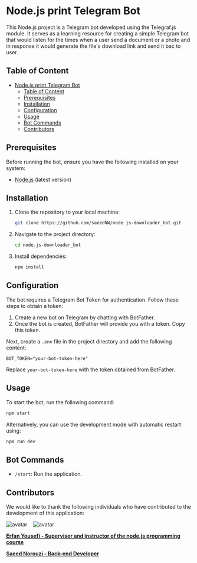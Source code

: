 # Node.js print Telegram Bot

This Node.js project is a Telegram bot developed using the Telegraf.js module.
It serves as a learning resource for creating a simple Telegram bot that would
listen for the times when a user send a document or a photo and in response it
would generate the file's download link and send it bac to user.

## Table of Content

- [Node.js print Telegram Bot](#nodejs-print-telegram-bot)
  - [Table of Content](#table-of-content)
  - [Prerequisites](#prerequisites)
  - [Installation](#installation)
  - [Configuration](#configuration)
  - [Usage](#usage)
  - [Bot Commands](#bot-commands)
  - [Contributors](#contributors)

## Prerequisites

Before running the bot, ensure you have the following installed on your system:

- [Node.js](https://nodejs.org/) (latest version)

## Installation

1. Clone the repository to your local machine:

   ```bash
   git clone https://github.com/saeedNW/node.js-downloader_bot.git
   ```

2. Navigate to the project directory:

   ```bash
   cd node.js-downloader_bot
   ```

3. Install dependencies:

   ```bash
   npm install
   ```

## Configuration

The bot requires a Telegram Bot Token for authentication. Follow these steps to obtain a token:

1. Create a new bot on Telegram by chatting with BotFather.
2. Once the bot is created, BotFather will provide you with a token. Copy this token.

Next, create a `.env` file in the project directory and add the following content:

```plaintext
BOT_TOKEN="your-bot-token-here"
```

Replace `your-bot-token-here` with the token obtained from BotFather.

## Usage

To start the bot, run the following command:

```bash
npm start
```

Alternatively, you can use the development mode with automatic restart using:

```bash
npm run dev
```

## Bot Commands

- `/start`: Run the application.

## Contributors

We would like to thank the following individuals who have contributed to the development of this application:

![avatar](https://images.weserv.nl/?url=https://github.com/erfanyousefi.png?h=150&w=150&fit=cover&mask=circle&maxage=5d)
‎ ‎ ‎ ![avatar](https://images.weserv.nl/?url=https://github.com/saeedNW.png?h=150&w=150&fit=cover&mask=circle&maxage=5d)

[**Erfan Yousefi - Supervisor and instructor of the node.js programming course**](https://github.com/erfanyousefi/)

[**Saeed Norouzi - Back-end Developer**](https://github.com/saeedNW)
